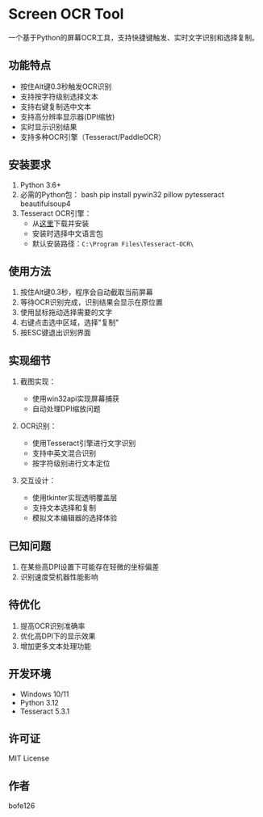 # Screen OCR Tool

一个基于Python的屏幕OCR工具，支持快捷键触发、实时文字识别和选择复制。

## 功能特点

- 按住Alt键0.3秒触发OCR识别
- 支持按字符级别选择文本
- 支持右键复制选中文本
- 支持高分辨率显示器(DPI缩放)
- 实时显示识别结果
- 支持多种OCR引擎（Tesseract/PaddleOCR）

## 安装要求

1. Python 3.6+
2. 必需的Python包：
bash pip install pywin32 pillow pytesseract beautifulsoup4
3. Tesseract OCR引擎：
   - 从[这里](https://github.com/UB-Mannheim/tesseract/wiki)下载并安装
   - 安装时选择中文语言包
   - 默认安装路径：`C:\Program Files\Tesseract-OCR\`

## 使用方法

1. 按住Alt键0.3秒，程序会自动截取当前屏幕
2. 等待OCR识别完成，识别结果会显示在原位置
3. 使用鼠标拖动选择需要的文字
4. 右键点击选中区域，选择"复制"
5. 按ESC键退出识别界面

## 实现细节

1. 截图实现：
   - 使用win32api实现屏幕捕获
   - 自动处理DPI缩放问题

2. OCR识别：
   - 使用Tesseract引擎进行文字识别
   - 支持中英文混合识别
   - 按字符级别进行文本定位

3. 交互设计：
   - 使用tkinter实现透明覆盖层
   - 支持文本选择和复制
   - 模拟文本编辑器的选择体验

## 已知问题

1. 在某些高DPI设置下可能存在轻微的坐标偏差
2. 识别速度受机器性能影响

## 待优化

1. 提高OCR识别准确率
2. 优化高DPI下的显示效果
3. 增加更多文本处理功能

## 开发环境

- Windows 10/11
- Python 3.12
- Tesseract 5.3.1

## 许可证

MIT License

## 作者

bofe126
